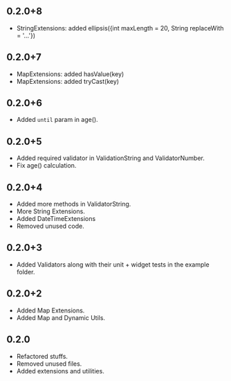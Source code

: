 ## 0.2.0+8

- StringExtensions: added ellipsis({int maxLength = 20, String replaceWith = '...'})

## 0.2.0+7

- MapExtensions: added hasValue(key)
- MapExtensions: added tryCast<T>(key)

## 0.2.0+6

- Added `until` param in age().

## 0.2.0+5

- Added required validator in ValidationString and ValidatorNumber.
- Fix age() calculation.

## 0.2.0+4

- Added more methods in ValidatorString.
- More String Extensions.
- Added DateTimeExtensions
- Removed unused code.

## 0.2.0+3

- Added Validators along with their unit + widget tests in the example folder.

## 0.2.0+2

- Added Map Extensions.
- Added Map and Dynamic Utils.

## 0.2.0

- Refactored stuffs.
- Removed unused files.
- Added extensions and utilities.
